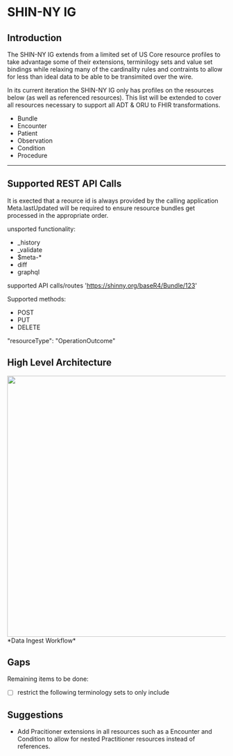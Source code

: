 # SHIN-NY IG

## Introduction
<!-- ![test](/Users/emmanuel.bacolas/app/SHIN-NY-IG/input/pagecontent/ny-infographic.png)
<img src="./ny-infographic.png"  width="60%" height="30%">
![ background image ]( /Users/emmanuel.bacolas/app/SHIN-NY-IG/input/pagecontent/ny-infographic.png )  -->

The SHIN-NY IG extends from a limited set of US Core resource profiles to take advantage some of their extensions, terminilogy sets and value set bindings while relaxing many of the cardinality rules and contraints to allow for less than ideal data to be able to be transimited over the wire.  

In its current iteration the SHIN-NY IG only has profiles on the resources below (as well as referenced resources).  This list will be extended to cover all resources necessary to support all ADT & ORU to FHIR transformations.

- Bundle
- Encounter
- Patient
- Observation
- Condition
- Procedure

---

## Supported REST API Calls
It is exected that a reource id is always provided by the calling application 
Meta.lastUpdated will be required to ensure resource bundles get processed in the appropriate order.

unsported functionality:
- _history 
- _validate
- $meta-*
- diff
- graphql

supported API calls/routes 
'https://shinny.org/baseR4/Bundle/123'

Supported methods:
- POST
- PUT
- DELETE

"resourceType": "OperationOutcome"

## High Level Architecture
<!-- ![](/Users/emmanuel.bacolas/app/SHIN-NY-IG/input/pagecontent/data_lake_architecture.png) -->
<!-- *Data Ingest Workflow* -->


<img src="/Users/emmanuel.bacolas/app/SHIN-NY-IG/input/pagecontent/data_lake_architecture.png"  width="1200" height="600">
*Data Ingest Workflow* 


## Gaps 

Remaining items to be done:
- [ ] restrict the following terminology sets to only include

## Suggestions

- Add Pracitioner extensions in all resources such as a Encounter and Condition to allow for nested Practitioner resources instead of references.
